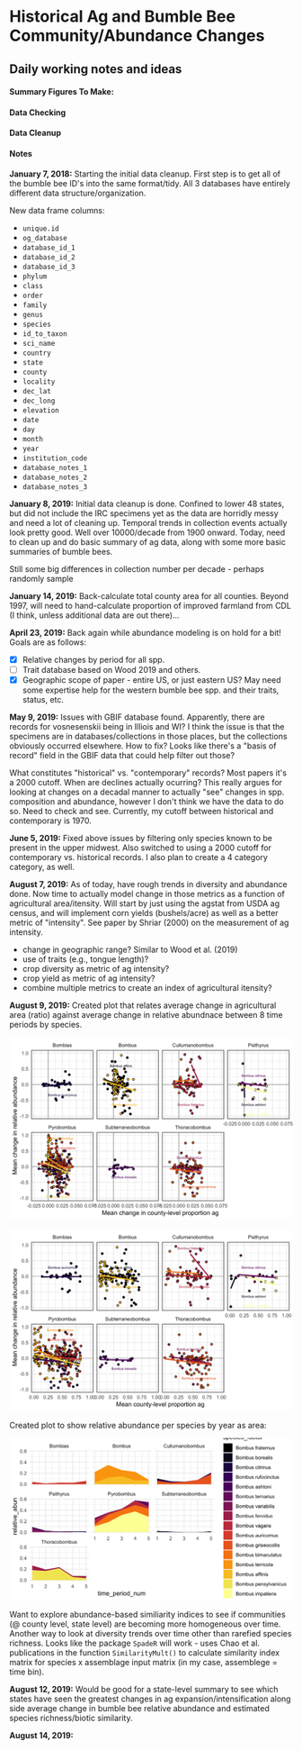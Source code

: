 # Historical Ag and Bumble Bee Community/Abundance Changes
## Daily working notes and ideas

#### Summary Figures To Make: 

#### Data Checking


#### Data Cleanup



#### Notes
__January 7, 2018:__ Starting the initial data cleanup.  First step is to get all of the bumble bee ID's into the same format/tidy.  All 3 databases have entirely different data structure/organization.

New data frame columns: 
* `unique.id`
* `og_database`
* `database_id_1`
* `database_id_2`
* `database_id_3`
* `phylum` 
* `class`
* `order`
* `family`
* `genus` 
* `species` 
* `id_to_taxon`
* `sci_name`
* `country`
* `state`
* `county`
* `locality`
* `dec_lat`
* `dec_long`
* `elevation`
* `date` 
* `day`
* `month`
* `year` 
* `institution_code`
* `database_notes_1`
* `database_notes_2`
* `database_notes_3`

__January 8, 2019:__ Initial data cleanup is done.  Confined to lower 48 states, but did not include the IRC specimens yet as the data are horridly messy and need a lot of cleaning up.  Temporal trends in collection events actually look pretty good.  Well over 10000/decade from 1900 onward.  Today, need to clean up and do basic summary of ag data, along with some more basic summaries of bumble bees.  

Still some big differences in collection number per decade - perhaps randomly sample 

__January 14, 2019:__ Back-calculate total county area for all counties. Beyond 1997, will need to hand-calculate proportion of improved farmland from CDL (I think, unless additional data are out there)...

__April 23, 2019:__ Back again while abundance modeling is on hold for a bit! Goals are as follows: 
- [x] Relative changes by period for all spp. 
- [ ] Trait database based on Wood 2019 and others.  
- [x] Geographic scope of paper - entire US, or just eastern US?  May need some expertise help for the western bumble bee spp. and their traits, status, etc. 

__May 9, 2019:__ Issues with GBIF database found.  Apparently, there are records for vosnesenskii being in Illiois and WI?  I think the issue is that the specimens are in databases/collections in those places, but the collections obviously occurred elsewhere.  How to fix? Looks like there's a "basis of record" field in the GBIF data that could help filter out those? 

What constitutes "historical" vs. "contemporary" records?  Most papers it's a 2000 cutoff.  When are declines actually ocurring?  This really argues for looking at changes on a decadal manner to actually "see" changes in spp. composition and abundance, however I don't think we have the data to do so.  Need to check and see. Currently, my cutoff between historical and contemporary is 1970.  

__June 5, 2019:__ Fixed above issues by filtering only species known to be present in the upper midwest.  Also switched  to using a 2000 cutoff for contemporary vs. historical records.  I also plan to create a 4 category category, as well. 

__August 7, 2019:__ As of today, have rough trends in diversity and abundance done.  Now time to actually model change in those metrics as a function of agricultural area/itensity.  Will start by just using the agstat from USDA ag census, and will implement corn yields (bushels/acre) as well as a better metric of "intensity".  See paper by Shriar (2000) on the measurement of ag intensity.  

- change in geographic range?  Similar to Wood et al. (2019)
- use of traits (e.g., tongue length)? 
- crop diversity as metric of ag intensity? 
- crop yield as metric of ag intensity? 
- combine multiple metrics to create an index of agricultural itensity? 

__August 9, 2019:__ Created plot that relates average change in agricultural area (ratio) against average change in relative abundnace between 8 time periods by species.  

![](./bumble_byag_plot.png)

![](./bumble_byagratio_plot.png)

Created plot to show relative abundance per species by year as area: 

![](./bumble_area_plot.png)

Want to explore abundance-based similiarity indices to see if communities (@ county level, state level) are becoming more homogeneous over time.  Another way to look at diversity trends over time other than rarefied species richness. Looks like the package `SpadeR` will work - uses Chao et al. publications in the function `SimilarityMult()` to calculate similarity index matrix for species x assemblage input matrix (in my case, assemblege = time bin).  

__August 12, 2019:__ Would be good for a state-level summary to see which states have seen the greatest changes in ag expansion/intensification along side average change in bumble bee relative abundance and estimated species richness/biotic similarity. 

__August 14, 2019:__ 

